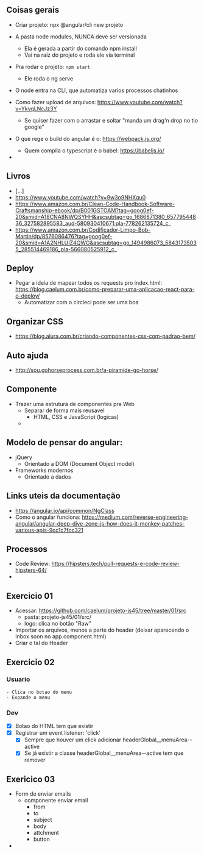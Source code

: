 ## Coisas gerais

- Criar projeto: npx @angular/cli new projeto
- A pasta node modules, NUNCA deve ser versionada
  - Ela é gerada a partir do comando npm install
  - Vai na raíz do projeto e roda ele via terminal
- Pra rodar o projeto: `npm start`

  - Ele roda o ng serve

- O node entra na CLI, que automatiza varios processos chatinhos
- Como fazer upload de arquivos: https://www.youtube.com/watch?v=YkvqLNcJz3Y
  - Se quiser fazer com o arrastar e soltar "manda um drag'n drop no tio google"
- O que rege o build do angular é o: https://webpack.js.org/
  - Quem compila o typescript é o babel: https://babeljs.io/
- 

## Livros
- [...]
- https://www.youtube.com/watch?v=9w3o9NHXqu0
- https://www.amazon.com.br/Clean-Code-Handbook-Software-Craftsmanship-ebook/dp/B001GSTOAM?tag=goog0ef-20&smid=A18CNA8NWQSYHH&ascsubtag=go_1686871380_65779544836_327582895583_aud-580930410671:pla-778262135724_c_
- https://www.amazon.com.br/Codificador-Limpo-Bob-Martin/dp/8576086476?tag=goog0ef-20&smid=A1A2NHLUIZ4QWG&ascsubtag=go_1494986073_58431735035_285514469186_pla-566080525912_c_

## Deploy
- Pegar a ideia de mapear todos os requests pro index.html: https://blog.caelum.com.br/como-preparar-uma-aplicacao-react-para-o-deploy/
  - Automatizar com o circleci pode ser uma boa

## Organizar CSS
- https://blog.alura.com.br/criando-componentes-css-com-padrao-bem/

## Auto ajuda
- http://sou.gohorseprocess.com.br/a-piramide-go-horse/

## Componente
<!-- // Component: Objeto, Tela, uma Classe, uma parte que encapsula um... uma função uma... funcionalidade -->
- Trazer uma estrutura de componentes pra Web
    - Separar de forma mais reusavel
        - HTML, CSS e JavaScript (logicas)
    - 

## Modelo de pensar do angular:

- jQuery
    - Orientado a DOM (Document Object model)
- Frameworks modernos
    - Orientado a dados


## Links uteis da documentação
- https://angular.io/api/common/NgClass
- Como o angular funciona: https://medium.com/reverse-engineering-angular/angular-deep-dive-zone-js-how-does-it-monkey-patches-various-apis-9cc1c7fcc321

## Processos
- Code Review: https://hipsters.tech/pull-requests-e-code-review-hipsters-64/
- 

## Exercicio 01

- Acessar: https://github.com/caelum/projeto-js45/tree/master/01/src 
    - pasta: projeto-js45/01/src/   
    - logo: clica no botão "Raw"
- Importar os arquivos, menos a parte do header
(deixar aparecendo o inbox soon no app.component.html)
- Criar o tal do Header

## Exercicio 02 

### Usuario
    - Clica no botao do menu
    - Expande o menu

### Dev
- [x] Botao do HTML tem que existir
- [x] Registrar um event listener: 'click'
    - [x] Sempre que houver um click adicionar headerGlobal__menuArea--active 
    - [x] Se já existir a classe headerGlobal__menuArea--active tem que remover

## Exericico 03

- Form de enviar emails
  - componente enviar email
    - from
    - to
    - subject
    - body
    - attchment
    - button 
- 
